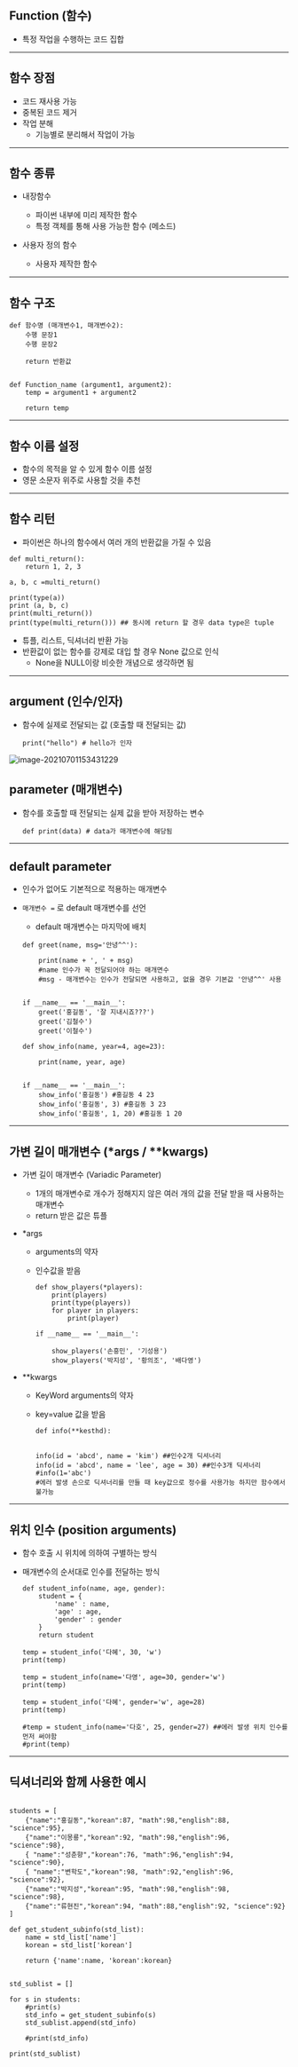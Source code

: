 ## Function (함수)

- 특정 작업을 수행하는 코드 집합

---

## 함수 장점

- 코드 재사용 가능
- 중복된 코드 제거
- 작업 분해
  - 기능별로 분리해서 작업이 가능

---

## 함수 종류

- 내장함수
  - 파이썬 내부에 미리 제작한 함수
  - 특정 객체를 통해 사용 가능한 함수 (메소드)

- 사용자 정의 함수
  - 사용자 제작한 함수

---

## 함수 구조

~~~
def 함수명 (매개변수1, 매개변수2):
	수행 문장1
	수행 문장2
	
	return 반환값


def Function_name (argument1, argument2):
	temp = argument1 + argument2
	
	return temp
~~~

---

## 함수 이름 설정

- 함수의 목적을 알 수 있게 함수 이름 설정
- 영문 소문자 위주로 사용할 것을 추천

---

## 함수 리턴

- 파이썬은 하나의 함수에서 여러 개의 반환값을 가질 수 있음

~~~
def multi_return():
    return 1, 2, 3

a, b, c =multi_return()

print(type(a))
print (a, b, c)
print(multi_return())
print(type(multi_return())) ## 동시에 return 할 경우 data type은 tuple
~~~

- 튜플, 리스트, 딕셔너리 반환 가능
- 반환값이 없는 함수를 강제로 대입 할 경우 None 값으로 인식
  - None을 NULL이랑 비슷한 개념으로 생각하면 됨

---

## argument (인수/인자)

- 함수에 실제로 전달되는 값 (호출할 때 전달되는 값)

  ```
  print("hello") # hello가 인자
  ```

![image-20210701153431229](C:\Users\USER-PC\Desktop\Study\Daily\TIL\TIL_picture\image-20210701153431229.png)

## parameter (매개변수)

- 함수를 호출할 때 전달되는 실제 값을 받아 저장하는 변수

  ```
  def print(data) # data가 매개변수에 해당됨
  ```

---

## default parameter

- 인수가 없어도 기본적으로 적용하는 매개변수

- `매개변수 =` 로 default 매개변수를 선언

  - default 매개변수는 마지막에 배치

  ```
  def greet(name, msg='안녕^^'):
  
      print(name + ', ' + msg)
      #name 인수가 꼭 전달되어야 하는 매개면수
      #msg - 매개변수는 인수가 전달되면 사용하고, 없을 경우 기본값 '안녕^^' 사용
  
  
  if __name__ == '__main__':
      greet('홍길동', '잘 지내시죠???')
      greet('김철수')
      greet('이철수')
  ```

  ```
  def show_info(name, year=4, age=23):
  
      print(name, year, age)
  
  
  if __name__ == '__main__':
      show_info('홍길동') #홍길동 4 23
      show_info('홍길동', 3) #홍길동 3 23
      show_info('홍길동', 1, 20) #홍길동 1 20
  ```

---

## 가변 길이 매개변수 (*args / **kwargs)

- 가변 길이 매개변수 (Variadic Parameter)

  - 1개의 매개변수로 개수가 정해지지 않은 여러 개의 값을 전달 받을 때 사용하는 매개변수
  - return 받은 값은 튜플

- *args

  - arguments의 약자

  - 인수값을 받음

    ```
    def show_players(*players):
        print(players)
        print(type(players))
        for player in players:
            print(player)
    
    if __name__ == '__main__':
    
        show_players('손흥민', '기성용')
        show_players('박지성', '황의조', '배다영')
    ```

- **kwargs

  - KeyWord arguments의 약자
  
  - key=value 값을 받음
  
    ```
    def info(**kesthd):
    
    
    info(id = 'abcd', name = 'kim') ##인수2개 딕셔너리
    info(id = 'abcd', name = 'lee', age = 30) ##인수3개 딕셔너리
    #info(1='abc') 
    #에러 발생 손으로 딕셔너리를 만들 때 key값으로 정수를 사용가능 하지만 함수에서 불가능
    ```

---

## 위치 인수 (position arguments)

- 함수 호출 시 위치에 의하여 구별하는 방식

- 매개변수의 순서대로 인수를 전달하는 방식

  ```
  def student_info(name, age, gender):
      student = {
          'name' : name,
          'age' : age,
          'gender' : gender
      }
      return student
  
  temp = student_info('다혜', 30, 'w')
  print(temp)
  
  temp = student_info(name='다영', age=30, gender='w')
  print(temp)
  
  temp = student_info('다혜', gender='w', age=28)
  print(temp)
  
  #temp = student_info(name='다호', 25, gender=27) ##에러 발생 위치 인수를 먼저 써야함
  #print(temp)
  ```

---

## 딕셔너리와 함께 사용한 예시

~~~

students = [
    {"name":"홍길동","korean":87, "math":98,"english":88, "science":95},
    {"name":"이몽룡","korean":92, "math":98,"english":96, "science":98},
    { "name":"성춘향","korean":76, "math":96,"english":94, "science":90},
    { "name":"변학도","korean":98, "math":92,"english":96, "science":92},
    {"name":"박지성","korean":95, "math":98,"english":98, "science":98},
    {"name":"류현진","korean":94, "math":88,"english":92, "science":92}
]

def get_student_subinfo(std_list):
    name = std_list['name']
    korean = std_list['korean']

    return {'name':name, 'korean':korean}


std_sublist = []

for s in students:
    #print(s)
    std_info = get_student_subinfo(s)
    std_sublist.append(std_info)

    #print(std_info)

print(std_sublist)
~~~


